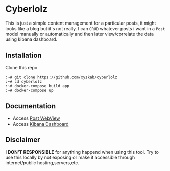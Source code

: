 # Cyberlolz
This is just a simple content management for a particular posts, it might looks like a blog but it's not really. I can `CRUD` whatever posts i want in a `Post` model manually or automatically and then later view/correlate the data using kibana dashboard.

## Installation
Clone this repo
```
:~# git clone https://github.com/xyzkab/cyberlolz
:~# cd cyberlolz
:~# docker-compose build app
:~# docker-compose up
```

## Documentation
* Access [Post WebView](http://localhost:3001)
* Access [Kibana Dashboard](http://localhost:5601)

## Disclaimer
**I DON'T RESPONSIBLE** for anything happend when using this tool. Try to use this locally by not exposing or make it accessible through internet/public hosting,servers,etc.